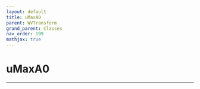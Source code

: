 ```yaml
---
layout: default
title: uMaxA0
parent: WVTransform
grand_parent: Classes
nav_order: 199
mathjax: true
---
```


#  uMaxA0




---

